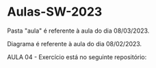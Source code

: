 # Aulas-SW-2023

Pasta "aula" é referente à aula do dia 08/03/2023.

Diagrama é referente à aula do dia 08/02/2023.

AULA 04 - Exercício está no seguinte repositório:
